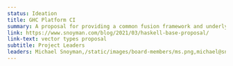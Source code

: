 ```yaml
---
status: Ideation
title: GHC Platform CI
summary: A proposal for providing a common fusion framework and underlying primitives for stringy data structures in base.
link: https://www.snoyman.com/blog/2021/03/haskell-base-proposal/
link-text: vector types proposal
subtitle: Project Leaders
leaders: Michael Snoyman,/static/images/board-members/ms.png,michael@snoyman.com
---
```

